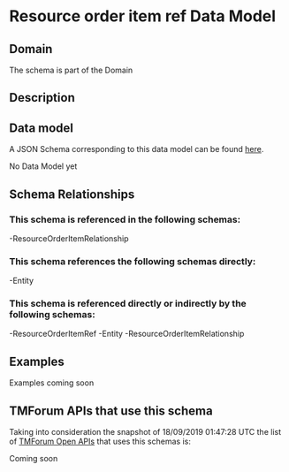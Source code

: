 # Resource order item ref Data Model

## Domain

The  schema is part of the  Domain

## Description



## Data model

A JSON Schema corresponding to this data model can be found
[here](https://github.com/tmforum-rand/schemas/blob/master/Resource/ResourceOrderItemRef.schema.json).

No Data Model yet

## Schema Relationships

### This schema is referenced in the following schemas:

-ResourceOrderItemRelationship

### This schema references the following schemas directly:

-Entity

### This schema is referenced directly or indirectly by the following schemas:

-ResourceOrderItemRef
-Entity
-ResourceOrderItemRelationship



## Examples

Examples coming soon

## TMForum APIs that use this schema

Taking into consideration the snapshot of 18/09/2019 01:47:28 UTC the list of [TMForum Open APIs](https://www.tmforum.org/open-apis/) that uses this schemas is:

Coming soon